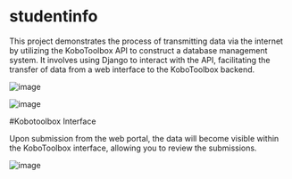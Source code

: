 # studentinfo
This project demonstrates the process of transmitting data via the internet by utilizing the KoboToolbox API to construct a database management system. It involves using Django to interact with the API, facilitating the transfer of data from a web interface to the KoboToolbox backend.


![image](https://github.com/lagrandecode/studentinfo/assets/58033364/754937b1-9f86-4b38-9132-94eb636bca84)


![image](https://github.com/lagrandecode/studentinfo/assets/58033364/13ff7ae2-80f4-4d37-8c14-deea9b1bdb1a)


#Kobotoolbox Interface 

Upon submission from the web portal, the data will become visible within the KoboToolbox interface, allowing you to review the submissions.

![image](https://github.com/lagrandecode/studentinfo/assets/58033364/d3f1b371-3e81-4857-9b31-401f778f8cc8)
